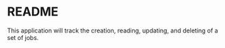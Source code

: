 # README

This application will track the creation, reading, updating,
and deleting of a set of jobs.
